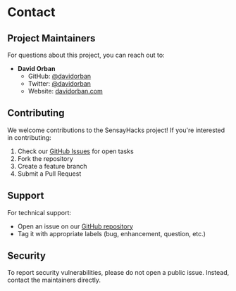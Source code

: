 # Contact

## Project Maintainers

For questions about this project, you can reach out to:

- **David Orban**
  - GitHub: [@davidorban](https://github.com/davidorban)
  - Twitter: [@davidorban](https://twitter.com/davidorban)
  - Website: [davidorban.com](https://davidorban.com)

## Contributing

We welcome contributions to the SensayHacks project! If you're interested in contributing:

1. Check our [GitHub Issues](https://github.com/davidorban/sensayhacks/issues) for open tasks
2. Fork the repository
3. Create a feature branch
4. Submit a Pull Request

## Support

For technical support:
- Open an issue on our [GitHub repository](https://github.com/davidorban/sensayhacks/issues)
- Tag it with appropriate labels (bug, enhancement, question, etc.)

## Security

To report security vulnerabilities, please do not open a public issue. Instead, contact the maintainers directly.
